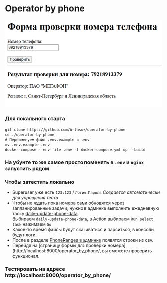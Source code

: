 # Operator by phone

![](./docs/images/form.png)

### Для локального старта

```shell
git clone https://github.com/Artasov/operator-by-phone
cd ./operator-by-phone
# Переименуем файл .env.example в .env
mv .env.example .env
docker-compose --env-file .env -f docker-compose.yml up --build

```

### На убунте то же самое просто поменять в `.env` и `nginx` запустить рядом 

### Чтобы затестить локально
* Superuser уже есть `123:123` / `Логин:Пароль`  _Создается автоматически для упрощения теста_
* Чтобы не ждать пока номера сами обновятся через запланированные задачи, 
  нужно в админке выполнить ежедневную таску [daily-update-phone-data](http://localhost:8000/admin/django_celery_beat/periodictask/).
  <br>Выбираем `daily-update-phone-data`, в Action выбираем `Run select task`
  нажимаем `Go`
* Какое-то время файлы будут скачиваться и парситься, в консоли будут логи.
* После в разделе [PhoneRanges в админке](http://localhost:8000/admin/operator_by_phone/phonerange/)
  появятся строки из csv.
* Перейдя на [страницу формы для проверки номера](http://localhost:8000/operator_by_phone/, 
  вы сможете проверить функционал.
### Тестировать на адресе http://localhost:8000/operator_by_phone/